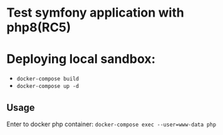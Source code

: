 Test symfony application with php8(RC5)
==========

Deploying local sandbox:
==========

* ```docker-compose build```
* ```docker-compose up -d```
## Usage
Enter to docker php container: ```docker-compose exec --user=www-data php```

